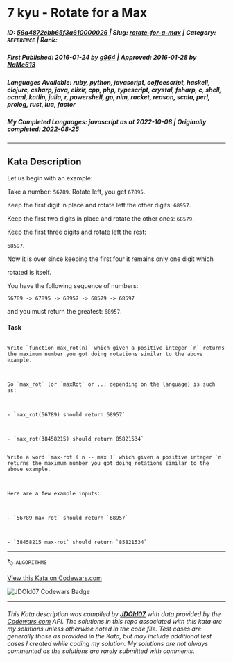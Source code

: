 # 7 kyu - Rotate for a Max

##### **ID**: [56a4872cbb65f3a610000026](https://www.codewars.com/kata/56a4872cbb65f3a610000026) | **Slug**: [rotate-for-a-max](https://www.codewars.com/kata/56a4872cbb65f3a610000026) | **Category**: `REFERENCE` | **Rank**: <span style="color:white">7 kyu</span>

##### **First Published**: 2016-01-24 ***by*** [g964](https://www.codewars.com/users/g964) | **Approved**: 2016-01-28 ***by*** [NaMe613](https://www.codewars.com/users/NaMe613)

##### **Languages Available**: ruby, python, javascript, coffeescript, haskell, clojure, csharp, java, elixir, cpp, php, typescript, crystal, fsharp, c, shell, ocaml, kotlin, julia, r, powershell, go, nim, racket, reason, scala, perl, prolog, rust, lua, factor

##### **My Completed Languages**: javascript ***as at*** 2022-10-08 | **Originally completed**: 2022-08-25

---

## Kata Description


Let us begin with an example:



Take a number: `56789`. Rotate left, you get `67895`. 



Keep the first digit in place and rotate left the other digits: `68957`. 



Keep the first two digits in place and rotate the other ones: `68579`. 



Keep the first three digits and rotate left the rest:

`68597`. 

Now it is over since keeping the first four it remains only one digit which

rotated is itself.



You have the following sequence of numbers:



`56789 -> 67895 -> 68957 -> 68579 -> 68597`



and you must return the greatest: `68957`.



#### Task



~~~if-not:factor

Write `function max_rot(n)` which given a positive integer `n` returns the maximum number you got doing rotations similar to the above example.



So `max_rot` (or `maxRot` or ... depending on the language) is such as:



- `max_rot(56789) should return 68957`



- `max_rot(38458215) should return 85821534`

~~~



~~~if:factor

Write a word `max-rot ( n -- max )` which given a positive integer `n` returns the maximum number you got doing rotations similar to the above example.



Here are a few example inputs:



- `56789 max-rot` should return `68957`



- `38458215 max-rot` should return `85821534`

~~~

---


🏷 `ALGORITHMS`


[View this Kata on Codewars.com](https://www.codewars.com/kata/56a4872cbb65f3a610000026)

![](https://www.codewars.com/users/jdold07/badges/large "JDOld07 Codewars Badge")

---

###### *This Kata description was compiled by [**JDOld07**](https://tpstech.dev) with data provided by the [Codewars.com](https://www.codewars.com) API.  The solutions in this repo associated with this kata are my solutions unless otherwise noted in the code file.  Test cases are generally those as provided in the Kata, but may include additional test cases I created while coding my solution.  My solutions are not always commented as the solutions are rarely submitted with comments.*

